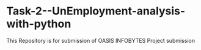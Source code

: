 # Task-2--UnEmployment-analysis-with-python
This Repository is for submission of OASIS INFOBYTES Project submission
